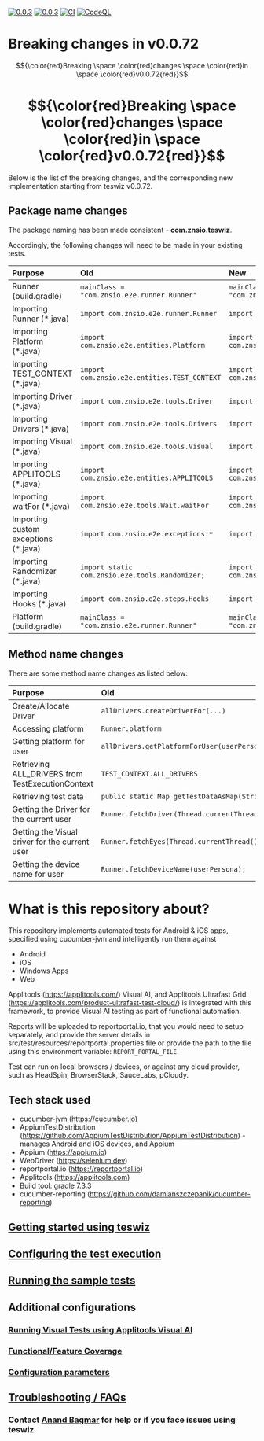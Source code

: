 [![0.0.3](https://jitpack.io/v/znsio/teswiz.svg)](https://jitpack.io/#znsio/teswiz)
[![0.0.3](https://jitci.com/gh/znsio/teswiz/svg)](https://jitci.com/gh/znsio/teswiz)
[![CI](https://github.com/znsio/teswiz/actions/workflows/CI.yml/badge.svg)](https://github.com/znsio/teswiz/actions/workflows/CI.yml)
[![CodeQL](https://github.com/znsio/teswiz/actions/workflows/codeql-analysis.yml/badge.svg)](https://github.com/znsio/teswiz/actions/workflows/codeql-analysis.yml)

# Breaking changes in v0.0.72

$${\color{red}Breaking \space \color{red}changes \space \color{red}in \space \color{red}v0.0.72{red}}$$ 

# $${\color{red}Breaking \space \color{red}changes \space \color{red}in \space \color{red}v0.0.72{red}}$$ 

Below is the list of the breaking changes, and the corresponding new implementation starting from teswiz v0.0.72.

## Package name changes

The package naming has been made consistent - **com.znsio.teswiz**.

Accordingly, the following changes will need to be made in your existing tests.

| Purpose                              | Old                                             | New                                                |
|:-------------------------------------|:------------------------------------------------|:---------------------------------------------------|
| Runner (build.gradle)                | `mainClass = "com.znsio.e2e.runner.Runner"`     | `mainClass = "com.znsio.teswiz.runner.Runner"`     |
| Importing Runner (*.java)            | `import com.znsio.e2e.runner.Runner`            | `import com.znsio.teswiz.runner.Runner`            |
| Importing Platform (*.java)          | `import com.znsio.e2e.entities.Platform`        | `import com.znsio.teswiz.entities.Platform`        |
| Importing TEST_CONTEXT (*.java)      | `import com.znsio.e2e.entities.TEST_CONTEXT`    | `import com.znsio.teswiz.entities.TEST_CONTEXT`    |
| Importing Driver (*.java)            | `import com.znsio.e2e.tools.Driver`             | `import com.znsio.teswiz.runner.Driver`            |
| Importing Drivers (*.java)           | `import com.znsio.e2e.tools.Drivers`            | `import com.znsio.teswiz.runner.Drivers`           |
| Importing Visual (*.java)            | `import com.znsio.e2e.tools.Visual`             | `import com.znsio.teswiz.runner.Visual`            |
| Importing APPLITOOLS (*.java)        | `import com.znsio.e2e.entities.APPLITOOLS`      | `import com.znsio.teswiz.entities.APPLITOOLS`      |
| Importing waitFor (*.java)           | `import com.znsio.e2e.tools.Wait.waitFor`       | `import com.znsio.teswiz.tools.Wait.waitFor`       |
| Importing custom exceptions (*.java) | `import com.znsio.e2e.exceptions.*`             | `import com.znsio.teswiz.exceptions.*`             |
| Importing Randomizer (*.java)        | `import static com.znsio.e2e.tools.Randomizer;` | `import static com.znsio.teswiz.tools.Randomizer;` |
| Importing Hooks (*.java)             | `import com.znsio.e2e.steps.Hooks`              | `import com.znsio.teswiz.steps.Hooks`              |
| Platform (build.gradle)              | `mainClass = "com.znsio.e2e.runner.Runner"`     | `mainClass = "com.znsio.teswiz.runner.Runner"`     |

## Method name changes

There are some method name changes as listed below:

| Purpose                                          | Old                                                   | New                                                                          |
|:-------------------------------------------------|:------------------------------------------------------|:-----------------------------------------------------------------------------|
| Create/Allocate Driver                           | `allDrivers.createDriverFor(...)`                     | **`Drivers.createDriverFor(...)`**                                           |
| Accessing platform                               | `Runner.platform`                                     | **`Runner.getPlatform()`**                                                   |
| Getting platform for user                        | `allDrivers.getPlatformForUser(userPersona)`          | **`Runner.getPlatformForUser(userPersona)`**                                 |
| Retrieving ALL_DRIVERS from TestExecutionContext | `TEST_CONTEXT.ALL_DRIVERS`                            | ** Not required **                                                           |
| Retrieving test data                             | `public static Map getTestDataAsMap(String key)`      | **`public static Map<String, Object> getTestDataAsMap(String key)`**         |
| Getting the Driver for the current user          | `Runner.fetchDriver(Thread.currentThread().getId());` | **`Drivers.getDriverForCurrentUser(Thread.currentThread().getId());`**       | 
| Getting the Visual driver for the current user   | `Runner.fetchEyes(Thread.currentThread().getId());`   | **`Drivers.getVisualDriverForCurrentUser(Thread.currentThread().getId());`** |
| Getting the device name for user                 | `Runner.fetchDeviceName(userPersona);`                | **`Drivers.getNameOfDeviceUsedByUser(userPersona);`**                        |

[//]: # (```mermaid)

[//]: # (flowchart TD)

[//]: # (  id1[allDrivers.createDriverFor&#40;...&#41;]--has changed to---id2&#40;[Drivers.createDriverFor&#40;...&#41;]&#41;)

[//]: # (  style id1 fill:#f9f)

[//]: # (  style id2 fill:#bbf)

[//]: # (```)

[//]: # ()

[//]: # (```mermaid)

[//]: # (flowchart LR)

[//]: # (  [Runner.platform]--is now changed to---id2&#40;Runner.getPlatform&#40;&#41;&#41;;)

[//]: # (  style id1 fill:#f9f)

[//]: # (  style id2 fill:#bbf)

[//]: # (```)

[//]: # (```mermaid)

[//]: # (flowchart LR;)

[//]: # (  [Runner.platform] -->|is now changed to| [Runner.getPlatform&#40;&#41;])

[//]: # (  style id1 fill:#f9f)

[//]: # (  style id2 fill:#bbf)

[//]: # (```)

# What is this repository about?

This repository implements automated tests for Android & iOS apps, specified using cucumber-jvm and intelligently run
them against

* Android
* iOS
* Windows Apps
* Web

Applitools (https://applitools.com/) Visual AI, and Applitools Ultrafast Grid (https://applitools.com/product-ultrafast-test-cloud/) is integrated with this framework, to provide
Visual AI testing as part of functional automation.

Reports will be uploaded to reportportal.io, that you would need to setup separately, and provide the server details in
src/test/resources/reportportal.properties file or provide the path to the file using this environment
variable: `REPORT_PORTAL_FILE`

Test can run on local browsers / devices, or against any cloud provider, such as HeadSpin, BrowserStack, SauceLabs, pCloudy.

## Tech stack used

* cucumber-jvm (https://cucumber.io)
* AppiumTestDistribution (https://github.com/AppiumTestDistribution/AppiumTestDistribution) -manages Android and iOS
  devices, and Appium
* Appium (https://appium.io)
* WebDriver (https://selenium.dev)
* reportportal.io (https://reportportal.io)
* Applitools (https://applitools.com)
* Build tool: gradle 7.3.3
* cucumber-reporting (https://github.com/damianszczepanik/cucumber-reporting)

## [Getting started using teswiz](docs/GettingStartedUsingTeswiz-README.md)

## [Configuring the test execution](docs/ConfiguringTestExecution-README.md)

## [Running the sample tests](docs/SampleTests-README.md)

## Additional configurations

### [Running Visual Tests using Applitools Visual AI](docs/RunningVisualTests-README.md)

### [Functional/Feature Coverage](docs/FeatureCoverage-README.md)

### [Configuration parameters](docs/ConfigurationParameters-README.md)

## [Troubleshooting / FAQs](docs/FAQs-README.md)

### Contact [Anand Bagmar](https://twitter.com/BagmarAnand) for help or if you face issues using teswiz